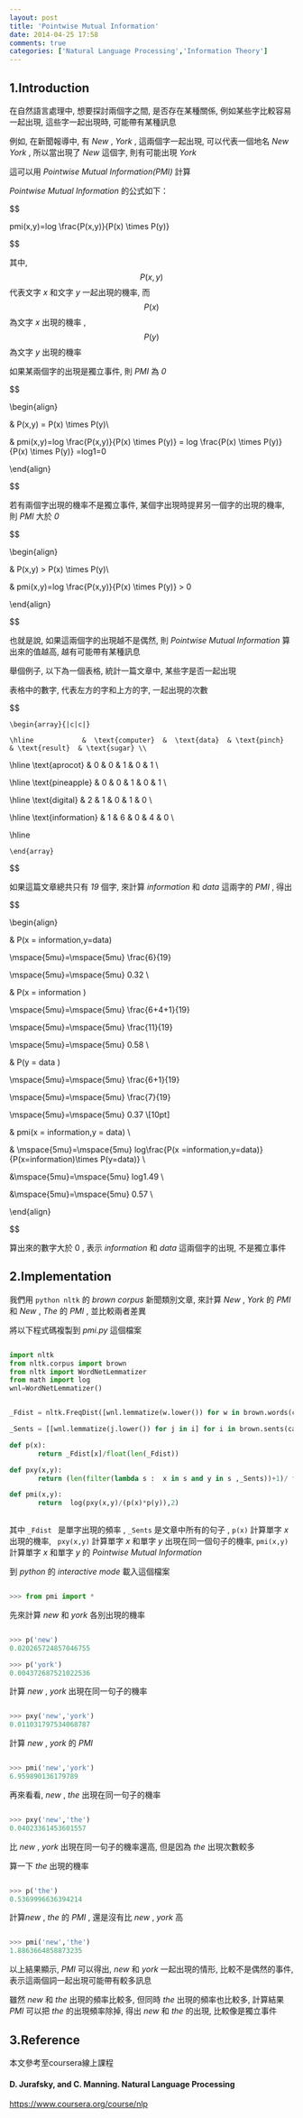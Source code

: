 ```yaml
---
layout: post
title: 'Pointwise Mutual Information'
date: 2014-04-25 17:58
comments: true
categories: ['Natural Language Processing','Information Theory']
---
```


## 1.Introduction


在自然語言處理中, 想要探討兩個字之間, 是否存在某種關係, 例如某些字比較容易一起出現, 這些字一起出現時, 可能帶有某種訊息


例如, 在新聞報導中, 有 *New* , *York*  , 這兩個字一起出現, 可以代表一個地名 *New York*  , 所以當出現了 *New* 這個字, 則有可能出現 *York* 


這可以用 *Pointwise Mutual Information(PMI)* 計算


*Pointwise Mutual Information* 的公式如下：


$$

pmi(x,y)=log \frac{P(x,y)}{P(x) \times P(y)}

$$

<!--more-->

其中, $$P(x,y)$$ 代表文字 *x* 和文字 *y* 一起出現的機率, 而 $$P(x)$$ 為文字 *x* 出現的機率 , $$P(y)$$ 為文字 *y* 出現的機率


如果某兩個字的出現是獨立事件, 則 *PMI* 為 *0*


$$

\begin{align}

& P(x,y) = P(x) \times P(y)\\

& pmi(x,y)=log \frac{P(x,y)}{P(x) \times P(y)} = log \frac{P(x) \times P(y)}{P(x) \times P(y)} =log1=0

\end{align}

$$


若有兩個字出現的機率不是獨立事件, 某個字出現時提昇另一個字的出現的機率, 則 *PMI* 大於 *0*


$$

\begin{align}

& P(x,y) > P(x) \times P(y)\\

& pmi(x,y)=log \frac{P(x,y)}{P(x) \times P(y)} > 0

\end{align}

$$


也就是說, 如果這兩個字的出現越不是偶然, 則 *Pointwise Mutual Information* 算出來的值越高, 越有可能帶有某種訊息



舉個例子, 以下為一個表格, 統計一篇文章中, 某些字是否一起出現

表格中的數字, 代表左方的字和上方的字, 一起出現的次數


$$

    \begin{array}{|c|c|}

    \hline            &  \text{computer}  &  \text{data}  & \text{pinch}  & \text{result}  & \text{sugar} \\

\hline \text{aprocot}    &  0        &    0    &   1    &     0   &     1 \\

\hline \text{pineapple}  &  0        &    0    &   1    &     0   &     1 \\

\hline \text{digital}    &  2        &    1    &   0    &     1   &     0 \\

\hline \text{information} &  1       &    6    &   0    &     4   &     0 \\

\hline

	\end{array}

$$


如果這篇文章總共只有 *19* 個字, 來計算 *information* 和 *data* 這兩字的 *PMI* , 得出

$$

\begin{align}

& P(x = information,y=data) 

\mspace{5mu}=\mspace{5mu} \frac{6}{19} 

\mspace{5mu}=\mspace{5mu} 0.32 \\

& P(x = information ) 

\mspace{5mu}=\mspace{5mu} \frac{6+4+1}{19} 

\mspace{5mu}=\mspace{5mu} \frac{11}{19} 

\mspace{5mu}=\mspace{5mu} 0.58 \\

& P(y = data ) 

\mspace{5mu}=\mspace{5mu} \frac{6+1}{19} 

\mspace{5mu}=\mspace{5mu} \frac{7}{19}  

\mspace{5mu}=\mspace{5mu} 0.37 \\[10pt]

& pmi(x = information,y = data)  \\

& \mspace{5mu}=\mspace{5mu} log\frac{P(x =information,y=data)}{P(x=information)\times P(y=data)} \\

&\mspace{5mu}=\mspace{5mu} log1.49 \\

&\mspace{5mu}=\mspace{5mu} 0.57  \\

\end{align}

$$


算出來的數字大於 0 , 表示 *information* 和 *data* 這兩個字的出現, 不是獨立事件



## 2.Implementation


我們用 `python nltk` 的 *brown corpus* 新聞類別文章, 來計算 *New* , *York* 的 *PMI* 和 *New* , *The* 的 *PMI* , 並比較兩者差異


將以下程式碼複製到 *pmi.py* 這個檔案



```python pmi.py

import nltk
from nltk.corpus import brown
from nltk import WordNetLemmatizer
from math import log 
wnl=WordNetLemmatizer()


_Fdist = nltk.FreqDist([wnl.lemmatize(w.lower()) for w in brown.words(categories='news')])

_Sents = [[wnl.lemmatize(j.lower()) for j in i] for i in brown.sents(categories='news')]

def p(x):
       return _Fdist[x]/float(len(_Fdist))

def pxy(x,y):
       return (len(filter(lambda s :  x in s and y in s ,_Sents))+1)/ float(len(_Sents) )

def pmi(x,y):
       return  log(pxy(x,y)/(p(x)*p(y)),2) 
       

```


其中 `_Fdist ` 是單字出現的頻率 , `_Sents` 是文章中所有的句子 , `p(x)` 計算單字 *x* 出現的機率,  ` pxy(x,y)` 計算單字 *x* 和單字 *y* 出現在同一個句子的機率, `pmi(x,y)` 計算單字 *x* 和單字 *y* 的 *Pointwise Mutual Information* 


到 *python* 的 *interactive mode* 載入這個檔案



```python

>>> from pmi import *

```


先來計算 *new* 和 *york* 各別出現的機率



```python

>>> p('new')
0.020265724857046755

>>> p('york')
0.004372687521022536

```


計算 *new* , *york* 出現在同一句子的機率



```python

>>> pxy('new','york')
0.011031797534068787

```


計算 *new* , *york* 的 *PMI*



```python

>>> pmi('new','york')
6.959890136179789

```


再來看看, *new* , *the* 出現在同一句子的機率



```python

>>> pxy('new','the')
0.04023361453601557

```


比 *new* , *york* 出現在同一句子的機率還高, 但是因為 *the* 出現次數較多

算一下 *the* 出現的機率



```python

>>> p('the')
0.5369996636394214

```


計算*new* , *the* 的 *PMI* , 還是沒有比 *new* , *york* 高



```python

>>> pmi('new','the')
1.8863664858873235

```


以上結果顯示, *PMI* 可以得出, *new* 和 *york* 一起出現的情形, 比較不是偶然的事件, 表示這兩個詞一起出現可能帶有較多訊息


雖然 *new* 和 *the* 出現的頻率比較多, 但同時 *the* 出現的頻率也比較多, 計算結果 *PMI* 可以把 *the* 的出現頻率除掉, 得出 *new* 和 *the* 的出現, 比較像是獨立事件


## 3.Reference


本文參考至coursera線上課程


#### D. Jurafsky, and C. Manning.  Natural Language Processing

https://www.coursera.org/course/nlp
